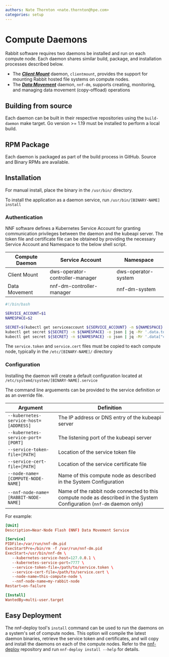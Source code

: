 ```yaml
---
authors: Nate Thornton <nate.thornton@hpe.com>
categories: setup
---
```


# Compute Daemons

Rabbit software requires two daemons be installed and run on each compute node. Each daemon shares similar build, package, and installation processes described below.

- The [***Client Mount***](https://github.com/HewlettPackard/dws/tree/master/mount-daemon) daemon, `clientmount`, provides the support for mounting Rabbit hosted file systems on compute nodes.
- The [***Data Movement***](https://github.com/NearNodeFlash/nnf-dm/tree/master/daemons/compute) daemon, `nnf-dm`, supports creating, monitoring, and managing data movement (copy-offload) operations

## Building from source

Each daemon can be built in their respective repositories using the `build-daemon` make target. Go version >= 1.19 must be installed to perform a local build.

## RPM Package

Each daemon is packaged as part of the build process in GitHub. Source and Binary RPMs are available.

## Installation

For manual install, place the binary in the `/usr/bin/` directory.

To install the application as a daemon service, run `/usr/bin/[BINARY-NAME] install`

### Authentication

NNF software defines a Kubernetes Service Account for granting communication privileges between the daemon and the kubeapi server. The token file and certificate file can be obtained by providing the necessary Service Account and Namespace to the below shell script.

| Compute Daemon | Service Account | Namespace |
| -------------- | --------------- | --------- |
| Client Mount   | dws-operator-controller-manager | dws-operator-system |
| Data Movement  | nnf-dm-controller-manager | nnf-dm-system |

```bash
#!/bin/bash

SERVICE_ACCOUNT=$1
NAMESPACE=$2

SECRET=$(kubectl get serviceaccount ${SERVICE_ACCOUNT} -n ${NAMESPACE} -o json | jq -Mr '.secrets[].name | select(contains("token"))')
kubectl get secret ${SECRET} -n ${NAMESPACE} -o json | jq -Mr '.data.token' | base64 -D > ./service.token
kubectl get secret ${SECRET} -n ${NAMESPACE} -o json | jq -Mr '.data["ca.crt"]' | base64 -D > ./service.cert
```

The `service.token` and `service.cert` files must be copied to each compute node, typically in the `/etc/[BINARY-NAME]/` directory

### Configuration

Installing the daemon will create a default configuration located at `/etc/systemd/system/[BINARY-NAME].service`

The command line arguements can be provided to the service definition or as an override file.

| Argument | Definition |
| -------- | ---------- |
| `--kubernetes-service-host=[ADDRESS]` | The IP address or DNS entry of the kubeapi server |
| `--kubernetes-service-port=[PORT]` | The listening port of the kubeapi server |
| `--service-token-file=[PATH]` | Location of the service token file |
| `--service-cert-file=[PATH]` | Location of the service certificate file |
| `--node-name=[COMPUTE-NODE-NAME]` | Name of this compute node as described in the System Configuration |
| `--nnf-node-name=[RABBIT-NODE-NAME]` | Name of the rabbit node connected to this compute node as described in the System Configuration (`nnf-dm` daemon only)|

For example:

```conf title="cat /etc/systemd/system/nnf-dm.service"
[Unit]
Description=Near-Node Flash (NNF) Data Movement Service

[Service]
PIDFile=/var/run/nnf-dm.pid
ExecStartPre=/bin/rm -f /var/run/nnf-dm.pid
ExecStart=/usr/bin/nnf-dm \
   --kubernetes-service-host=127.0.0.1 \
   --kubernetes-service-port=7777 \
   --service-token-file=/path/to/service.token \
   --service-cert-file=/path/to/service.cert \
   --node-name=this-compute-node \
   --nnf-node-name=my-rabbit-node
Restart=on-failure

[Install]
WantedBy=multi-user.target
```

## Easy Deployment

The nnf-deploy tool's `install` command can be used to run the daemons on a system's set of compute nodes. This option will compile the latest daemon binaries, retrieve the service token and certificates, and will copy and install the daemons on each of the compute nodes. Refer to the [nnf-deploy](https://github.com/NearNodeFlash/nnf-deploy) repository and run `nnf-deploy install --help` for details.
